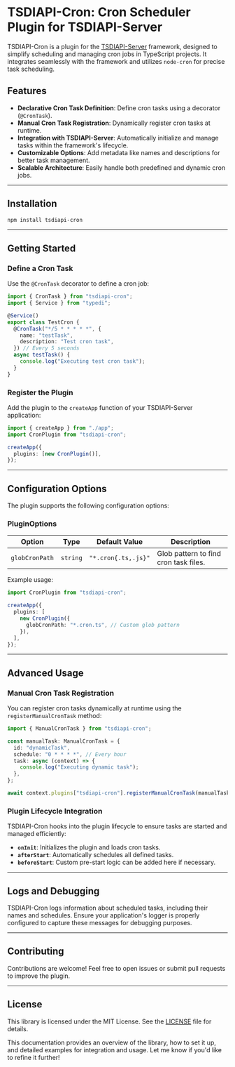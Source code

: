 # TSDIAPI-Cron: Cron Scheduler Plugin for TSDIAPI-Server

TSDIAPI-Cron is a plugin for the [TSDIAPI-Server](https://github.com/your-org/tsdiapi-server) framework, designed to simplify scheduling and managing cron jobs in TypeScript projects. It integrates seamlessly with the framework and utilizes `node-cron` for precise task scheduling.

## Features

- **Declarative Cron Task Definition**: Define cron tasks using a decorator (`@CronTask`).
- **Manual Cron Task Registration**: Dynamically register cron tasks at runtime.
- **Integration with TSDIAPI-Server**: Automatically initialize and manage tasks within the framework's lifecycle.
- **Customizable Options**: Add metadata like names and descriptions for better task management.
- **Scalable Architecture**: Easily handle both predefined and dynamic cron jobs.

---

## Installation

```bash
npm install tsdiapi-cron
```

---

## Getting Started

### Define a Cron Task

Use the `@CronTask` decorator to define a cron job:

```typescript
import { CronTask } from "tsdiapi-cron";
import { Service } from "typedi";

@Service()
export class TestCron {
  @CronTask("*/5 * * * * *", {
    name: "testTask",
    description: "Test cron task",
  }) // Every 5 seconds
  async testTask() {
    console.log("Executing test cron task");
  }
}
```

### Register the Plugin

Add the plugin to the `createApp` function of your TSDIAPI-Server application:

```typescript
import { createApp } from "./app";
import CronPlugin from "tsdiapi-cron";

createApp({
  plugins: [new CronPlugin()],
});
```

---

## Configuration Options

The plugin supports the following configuration options:

### PluginOptions

| Option         | Type     | Default Value       | Description                           |
| -------------- | -------- | ------------------- | ------------------------------------- |
| `globCronPath` | `string` | `"*.cron{.ts,.js}"` | Glob pattern to find cron task files. |

Example usage:

```typescript
import CronPlugin from "tsdiapi-cron";

createApp({
  plugins: [
    new CronPlugin({
      globCronPath: "*.cron.ts", // Custom glob pattern
    }),
  ],
});
```

---

## Advanced Usage

### Manual Cron Task Registration

You can register cron tasks dynamically at runtime using the `registerManualCronTask` method:

```typescript
import { ManualCronTask } from "tsdiapi-cron";

const manualTask: ManualCronTask = {
  id: "dynamicTask",
  schedule: "0 * * * *", // Every hour
  task: async (context) => {
    console.log("Executing dynamic task");
  },
};

await context.plugins["tsdiapi-cron"].registerManualCronTask(manualTask);
```

### Plugin Lifecycle Integration

TSDIAPI-Cron hooks into the plugin lifecycle to ensure tasks are started and managed efficiently:

- **`onInit`**: Initializes the plugin and loads cron tasks.
- **`afterStart`**: Automatically schedules all defined tasks.
- **`beforeStart`**: Custom pre-start logic can be added here if necessary.

---

## Logs and Debugging

TSDIAPI-Cron logs information about scheduled tasks, including their names and schedules. Ensure your application's logger is properly configured to capture these messages for debugging purposes.

---

## Contributing

Contributions are welcome! Feel free to open issues or submit pull requests to improve the plugin.

---

## License

This library is licensed under the MIT License. See the [LICENSE](LICENSE) file for details.

This documentation provides an overview of the library, how to set it up, and detailed examples for integration and usage. Let me know if you'd like to refine it further!
